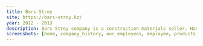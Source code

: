 ```yaml
---
title: Bars Stroy
site: https://bars-stroy.kz/
year: 2012 - 2013
description: Bars Stroy company is a construction materials seller. Has some branches across Kazakhstan.
screenshots: [home, company_history, our_employees, employee, products_catalog, products_category, products, product]
---
```

